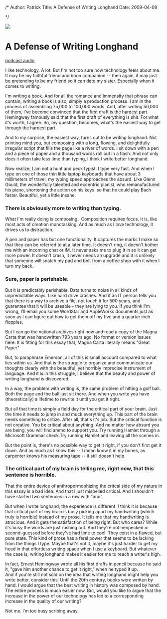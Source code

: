 /*
Author: Patrick
Title: A Defense of Writing Longhand
Date: 2009-04-08

*/

[![](http://www.patrickemclean.com/wp-content/uploads/2009/01/handwriting.jpg)](http://www.patrickemclean.com/wp-content/uploads/2009/01/handwriting.jpg)

# A Defense of Writing Longhand

[podcast audio](http://www.theseanachai.com/episodes/defenselonghand.mp3)



I like technology. A lot. But I'm not too sure how technology feels about me. It may be my faithful friend and boon companion -- then again, it may just be pretending to be my friend so it can date my sister. Especially when it comes to writing.


I'm writing a book. And for all the romance and immensity that phrase can contain, writing a book is also, simply a production process. I am in the process of assembling 75,000 to 100,000 words. And, after writing 50,000 of them, I've become convinced that the first draft is the hardest part. Hemingway famously said that the first draft of everything is shit. For what it's worth, I agree. So, my question, becomes, what's the easiest way to get through the hardest part.

And to my surprise, the easiest way, turns out to be writing longhand. Not printing mind you, but composing with a long, flowing, and delightfully irregular script that fills the page like a river of words. I sit down with a pen and a piece of paper and a thousand words roll out in a flash. And not only does it often take less time than typing, I think I write better longhand.

Now realize, I am not a hunt and peck typist. I type very fast. And when I type on one of those thin little laptop keyboards that have about 3 millimeters of travel, my typing speed approaches the absurd. Like Glenn Gould, the wonderfully talented and eccentric pianist, who remanufactured his piano, shortening the action on his keys  so that he could play Bach faster. Beautiful, yet a little insane.



### There is obviously more to writing than typing.


What I'm really doing is composing.  Composition requires focus. It is, like most acts of creation monotasking. And as much as I love technology, it drives us to distraction.

A pen and paper has but one functionality. It captures the marks I make so that they can be referred to at a later time. It doesn't ring, it doesn't bother me with an incoming chat or IM. It never asks me to plug it in so it can get more power. It doesn't crash, it never needs an upgrade and it is unlikely that someone will snatch my pad and bolt from a coffee shop with it when I turn my back.



### Sure, paper is perishable.



But it is predictably perishable. Data turns to noise in all kinds of unpredictable ways. Like hard drive crashes. And if an IT person tells you that there is a way to archive a file, not touch it for 500 years, and guarantee that it will be useable - they are lying to you. If you think I'm wrong, I'll email you some WordStar and AppleWorks documents just as soon as I can figure out how to get them off my five and a quarter inch floppies.

But I can go the national archives right now and read a copy of the Magna Carta that was handwritten 793 years ago. No format or version issues here. It is fitting for this essay that, Magna Carta literally means "Great Paper"

But, to paraphrase Emerson, all of this is small account compared to what lies within us. And that is the struggle to organize and communicate our thoughts clearly with the beautiful, yet horribly imprecise instrument of language. And it is in this struggle, I believe that the beauty and power of writing longhand is discovered.

In a way, the problem with writing is, the same problem of hitting a golf ball. Both the page and the ball just sit there. And when you write you have (theoretically) a lifetime to rewrite it until you get it right.

But all that time is simply a field day for the critical part of your brain. Just the time it needs to jump in and muck everything up. This part of the brain needs something to critize. After all, that's it's job. But the critical function is not creative. You be critical about anything. And no matter how absurd you are being, you will find ammo to support you. Try running Hamlet through a Microsoft Grammar check.Try running Hamlet and leaving all the scenes in.

But the point is, there's no possible way to get it right, if you don't first get it down. And as much as I know this -- I mean know it in my bones, as carpenter knows his measuring tape -- it still doesn't help.



### The critical part of my brain is telling me, right now, that this sentence is horrible.



That the entire device of anthropormophizing the critcal side of my nature in this essay is a bad idea. And that I just mispelled critical. And I shouldn't have started two sentences in a row with "and".

But when I write longhand, the experience is different. I think it is because that critical part of my brain is busy picking apart my handwriting (which truly is horrible) instead of my prose. It tells me that my handwriting is atrocious. And it gets the satisfaction of being right. But who cares? While it's busy the words are just rushing out. And they're not henpecked or second-guessed before they've had time to cool. They exist in a flawed, but pure state. This kind of prose has a feral power that seems to be lacking from the things I type. Maybe that's not it, maybe it's just harder to get my head in that effortless writing space when I use a keyboard. But whatever the case is, writing longhand makes it easier for me to reach a writer's high.

<div class="aside right clear">In fact, Ernest Hemingway wrote all his first drafts in pencil because he said it, "gave him another chance to get it right," when he typed it up. 

</div>	
And if you're still not sold on the idea that writing longhand might help you write better, consider this. Until the 20th century, books were written by hand. I would argue that the best writing in history was composed by hand. The entire process is much easier now. But, would you like to argue that the increase in the power of our technology has led to a corresponding increase in the quality of our writing?

Not me. I’m too busy scribing away.
